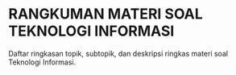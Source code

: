 # RANGKUMAN MATERI SOAL TEKNOLOGI INFORMASI
Daftar ringkasan topik, subtopik, dan deskripsi ringkas materi soal Teknologi Informasi.
